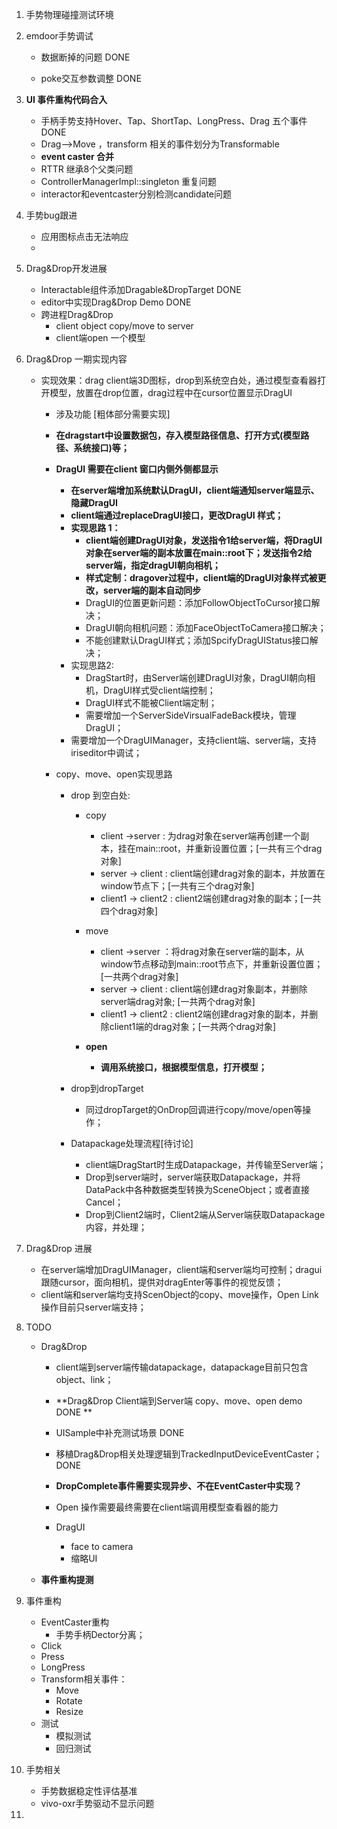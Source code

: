 1. 手势物理碰撞测试环境 

2. emdoor手势调试
   - 数据断掉的问题 DONE

   - poke交互参数调整 DONE

3. **UI 事件重构代码合入**

   - 手柄手势支持Hover、Tap、ShortTap、LongPress、Drag 五个事件 DONE
   - Drag-->Move ，transform 相关的事件划分为Transformable
   - **event caster 合并**
   - RTTR 继承8个父类问题
   - ControllerManagerImpl::singleton 重复问题
   - interactor和eventcaster分别检测candidate问题

4. 手势bug跟进

   - 应用图标点击无法响应 
   - 

5. Drag&Drop开发进展 

   - Interactable组件添加Dragable&DropTarget DONE
   - editor中实现Drag&Drop Demo  DONE
   - 跨进程Drag&Drop
     - client object copy/move to server
     - client端open 一个模型

6. Drag&Drop 一期实现内容

   - 实现效果：drag client端3D图标，drop到系统空白处，通过模型查看器打开模型，放置在drop位置，drag过程中在cursor位置显示DragUI 

     - 涉及功能 [粗体部分需要实现]

     - **在dragstart中设置数据包，存入模型路径信息、打开方式(模型路径、系统接口)等；**

     - **DragUI  需要在client 窗口内侧外侧都显示**
       - **在server端增加系统默认DragUI，client端通知server端显示、隐藏DragUI**
       - **client端通过replaceDragUI接口，更改DragUI 样式；**
       - **实现思路 1：**
         -  **client端创建DragUI对象，发送指令1给server端，将DragUI对象在server端的副本放置在main::root下；发送指令2给server端，指定dragUI朝向相机；**
         - **样式定制：dragover过程中，client端的DragUI对象样式被更改，server端的副本自动同步**
         - DragUI的位置更新问题：添加FollowObjectToCursor接口解决；
         - DragUI朝向相机问题：添加FaceObjectToCamera接口解决；
         - 不能创建默认DragUI样式；添加SpcifyDragUIStatus接口解决；
       - 实现思路2:
         - DragStart时，由Server端创建DragUI对象，DragUI朝向相机，DragUI样式受client端控制；
         - DragUI样式不能被Client端定制；
         - 需要增加一个ServerSideVirsualFadeBack模块，管理DragUI；
       - 需要增加一个DragUIManager，支持client端、server端，支持iriseditor中调试；
       
     - copy、move、open实现思路 
     
       - drop 到空白处: 
     
         - copy 
           - client ->server : 为drag对象在server端再创建一个副本，挂在main::root，并重新设置位置；[一共有三个drag对象]
           - server -> client : client端创建drag对象的副本，并放置在window节点下；[一共有三个drag对象]
           - client1 -> client2 : client2端创建drag对象的副本；[一共四个drag对象] 
     
         - move 
           - client ->server ：将drag对象在server端的副本，从window节点移动到main::root节点下，并重新设置位置；[一共两个drag对象]
           - server -> client : client端创建drag对象副本，并删除server端drag对象; [一共两个drag对象]
           - client1 -> client2 : client2端创建drag对象的副本，并删除client1端的drag对象；[一共两个drag对象] 
     
         - **open** 
           - **调用系统接口，根据模型信息，打开模型；**
     
       - drop到dropTarget
     
         - 同过dropTarget的OnDrop回调进行copy/move/open等操作；
     
       - Datapackage处理流程[待讨论]
     
         - client端DragStart时生成Datapackage，并传输至Server端；
         - Drop到server端时，server端获取Datapackage，并将DataPack中各种数据类型转换为SceneObject；或者直接Cancel；
         - Drop到Client2端时，Client2端从Server端获取Datapackage内容，并处理；

7. Drag&Drop 进展

   - 在server端增加DragUIManager，client端和server端均可控制；dragui跟随cursor，面向相机，提供对dragEnter等事件的视觉反馈；
   - client端和server端均支持ScenObject的copy、move操作，Open Link操作目前只server端支持；

8. TODO 

   - Drag&Drop 

     - client端到server端传输datapackage，datapackage目前只包含object、link；

     - **Drag&Drop Client端到Server端 copy、move、open demo DONE ** 

     - UISample中补充测试场景 DONE

     - 移植Drag&Drop相关处理逻辑到TrackedInputDeviceEventCaster； DONE 

     - **DropComplete事件需要实现异步、不在EventCaster中实现？**

     - Open 操作需要最终需要在client端调用模型查看器的能力

     - DragUI 
       - face to camera
       - 缩略UI

   - **事件重构提测**

9. 事件重构

   - EventCaster重构
     - 手势手柄Dector分离；
   - Click
   - Press
   - LongPress
   - Transform相关事件：
     - Move
     - Rotate
     - Resize
   - 测试
     - 模拟测试
     - 回归测试

10. 手势相关

    - 手势数据稳定性评估基准
    - vivo-oxr手势驱动不显示问题

11. 

    

    
